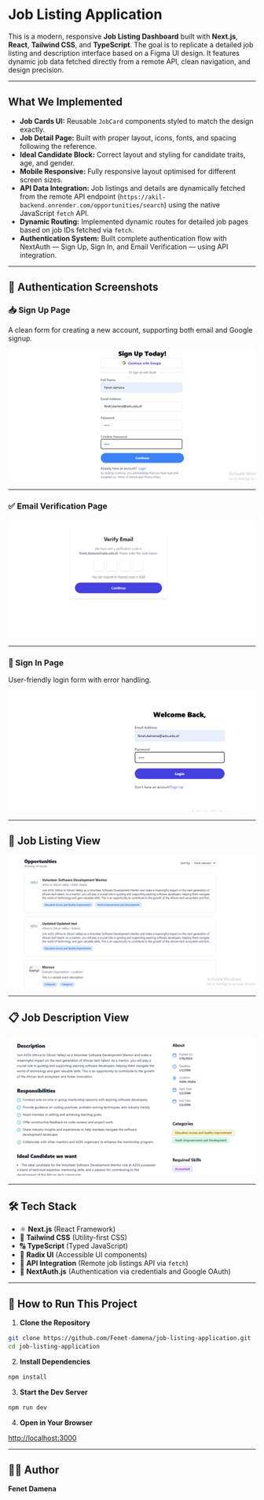 # Job Listing Application

This is a modern, responsive **Job Listing Dashboard** built with **Next.js**, **React**, **Tailwind CSS**, and **TypeScript**. The goal is to replicate a detailed job listing and description interface based on a Figma UI design. It features dynamic job data fetched directly from a remote API, clean navigation, and design precision.

---

## What We Implemented

* **Job Cards UI:** Reusable `JobCard` components styled to match the design exactly.  
* **Job Detail Page:** Built with proper layout, icons, fonts, and spacing following the reference.  
* **Ideal Candidate Block:** Correct layout and styling for candidate traits, age, and gender.  
* **Mobile Responsive:** Fully responsive layout optimised for different screen sizes.  
* **API Data Integration:** Job listings and details are dynamically fetched from the remote API endpoint (`https://akil-backend.onrender.com/opportunities/search`) using the native JavaScript `fetch` API.  
* **Dynamic Routing:** Implemented dynamic routes for detailed job pages based on job IDs fetched via `fetch`.  
* **Authentication System:** Built complete authentication flow with NextAuth — Sign Up, Sign In, and Email Verification — using API integration.

---

## 🔐 Authentication Screenshots

### 📥 Sign Up Page
A clean form for creating a new account, supporting both email and Google signup.

![Sign Up](./public/screenshots/signup.png)

---
### ✅ Email Verification Page


![Verify Email](./public/screenshots/verify-email.png)

---

### 🔐 Sign In Page
User-friendly login form with error handling.

![Sign In](./public/screenshots/signin.png)

---


## 📌 Job Listing View

![Job List](./public/screenshots/job-list.png)

---

## 📋 Job Description View

![Job Description](./public/screenshots/job-description.png)

---

## 🛠️ Tech Stack

* ⚛️ **Next.js** (React Framework)  
* 🎨 **Tailwind CSS** (Utility-first CSS)  
* 🔠 **TypeScript** (Typed JavaScript)  
* 🧩 **Radix UI** (Accessible UI components)  
* 📡 **API Integration** (Remote job listings API via `fetch`)
* 🔐 **NextAuth.js** (Authentication via credentials and Google OAuth)

---

## 🚀 How to Run This Project

1. **Clone the Repository**

```bash
git clone https://github.com/Fenet-damena/job-listing-application.git
cd job-listing-application
````

2. **Install Dependencies**

```bash
npm install
```

3. **Start the Dev Server**

```bash
npm run dev
```

4. **Open in Your Browser**

[http://localhost:3000](http://localhost:3000)

---

## 👩‍💻 Author

**Fenet Damena**

```



